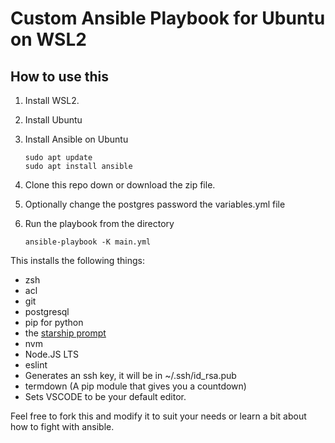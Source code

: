 # Custom Ansible Playbook for Ubuntu on WSL2

## How to use this

1. Install WSL2.
2. Install Ubuntu
3. Install Ansible on Ubuntu
    
    ```shell
    sudo apt update
    sudo apt install ansible
    ```
4. Clone this repo down or download the zip file.
5. Optionally change the postgres password the variables.yml file
6. Run the playbook from the directory

    ```shell
    ansible-playbook -K main.yml
    ```

This installs the following things:

- zsh
- acl
- git
- postgresql
- pip for python
- the [starship prompt](https://starship.rs)
- nvm
- Node.JS LTS
- eslint
- Generates an ssh key, it will be in ~/.ssh/id_rsa.pub
- termdown (A pip module that gives you a countdown)
- Sets VSCODE to be your default editor.

Feel free to fork this and modify it to suit your needs or learn a bit about
how to fight with ansible.

